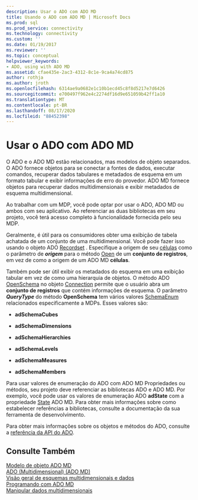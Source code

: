 ```yaml
---
description: Usar o ADO com ADO MD
title: Usando o ADO com ADO MD | Microsoft Docs
ms.prod: sql
ms.prod_service: connectivity
ms.technology: connectivity
ms.custom: ''
ms.date: 01/19/2017
ms.reviewer: ''
ms.topic: conceptual
helpviewer_keywords:
- ADO, using with ADO MD
ms.assetid: cfae435e-2ac3-4312-8c1e-9ca4a74cd875
author: rothja
ms.author: jroth
ms.openlocfilehash: 6314ae9a0682e1c10b1ecd45c8f8d5217e7d6426
ms.sourcegitcommit: e700497f962e4c2274df16d9e651059b42ff1a10
ms.translationtype: MT
ms.contentlocale: pt-BR
ms.lasthandoff: 08/17/2020
ms.locfileid: "88452398"
---
```

# <a name="using-ado-with-ado-md"></a>Usar o ADO com ADO MD
O ADO e o ADO MD estão relacionados, mas modelos de objeto separados. O ADO fornece objetos para se conectar a fontes de dados, executar comandos, recuperar dados tabulares e metadados de esquema em um formato tabular e exibir informações de erro do provedor. ADO MD fornece objetos para recuperar dados multidimensionais e exibir metadados de esquema multidimensional.  
  
 Ao trabalhar com um MDP, você pode optar por usar o ADO, ADO MD ou ambos com seu aplicativo. Ao referenciar as duas bibliotecas em seu projeto, você terá acesso completo à funcionalidade fornecida pelo seu MDP.  
  
 Geralmente, é útil para os consumidores obter uma exibição de tabela achatada de um conjunto de uma multidimensional. Você pode fazer isso usando o objeto ADO [Recordset](../../../ado/reference/ado-api/recordset-object-ado.md) . Especifique a origem de seu [células](../../../ado/reference/ado-md-api/cellset-object-ado-md.md) como o parâmetro de ***origem*** para o método [Open](../../../ado/reference/ado-api/open-method-ado-recordset.md) de um **conjunto de registros**, em vez de como a origem de um ADO MD **células**.  
  
 Também pode ser útil exibir os metadados do esquema em uma exibição tabular em vez de como uma hierarquia de objetos. O método ADO [OpenSchema](../../../ado/reference/ado-api/openschema-method.md) no objeto [Connection](../../../ado/reference/ado-api/connection-object-ado.md) permite que o usuário abra um **conjunto de registros** que contém informações de esquema. O parâmetro ***QueryType*** do método **OpenSchema** tem vários valores [SchemaEnum](../../../ado/reference/ado-api/schemaenum.md) relacionados especificamente a MDPs. Esses valores são:  
  
-   **adSchemaCubes**  
  
-   **adSchemaDimensions**  
  
-   **adSchemaHierarchies**  
  
-   **adSchemaLevels**  
  
-   **adSchemaMeasures**  
  
-   **adSchemaMembers**  
  
 Para usar valores de enumeração do ADO com ADO MD Propriedades ou métodos, seu projeto deve referenciar as bibliotecas ADO e ADO MD. Por exemplo, você pode usar os valores de enumeração ADO **adState** com a propriedade [State](../../../ado/reference/ado-md-api/state-property-ado-md.md) ADO MD. Para obter mais informações sobre como estabelecer referências a bibliotecas, consulte a documentação da sua ferramenta de desenvolvimento.  
  
 Para obter mais informações sobre os objetos e métodos do ADO, consulte a [referência da API do ADO](../../../ado/reference/ado-api/ado-api-reference.md).  
  
## <a name="see-also"></a>Consulte Também  
 [Modelo de objeto ADO MD](../../../ado/reference/ado-md-api/ado-md-object-model.md)   
 [ADO (Multidimensional) (ADO MD)](../../../ado/guide/multidimensional/ado-multidimensional-ado-md.md)   
 [Visão geral de esquemas multidimensionais e dados](../../../ado/guide/multidimensional/overview-of-multidimensional-schemas-and-data.md)   
 [Programando com ADO MD](../../../ado/guide/multidimensional/programming-with-ado-md.md)   
 [Manipular dados multidimensionais](../../../ado/guide/multidimensional/working-with-multidimensional-data.md)

